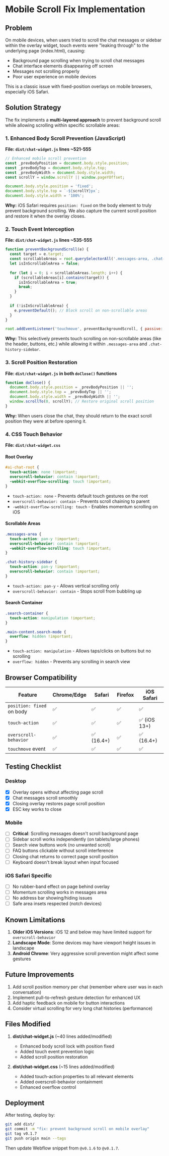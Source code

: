 # Mobile Scroll Fix Implementation

## Problem
On mobile devices, when users tried to scroll the chat messages or sidebar within the overlay widget, touch events were "leaking through" to the underlying page (index.html), causing:
- Background page scrolling when trying to scroll chat messages
- Chat interface elements disappearing off screen
- Messages not scrolling properly
- Poor user experience on mobile devices

This is a classic issue with fixed-position overlays on mobile browsers, especially iOS Safari.

## Solution Strategy

The fix implements a **multi-layered approach** to prevent background scroll while allowing scrolling within specific scrollable areas:

### 1. Enhanced Body Scroll Prevention (JavaScript)
**File: `dist/chat-widget.js` lines ~521-555**

```javascript
// Enhanced mobile scroll prevention
const _prevBodyPosition = document.body.style.position;
const _prevBodyTop = document.body.style.top;
const _prevBodyWidth = document.body.style.width;
const scrollY = window.scrollY || window.pageYOffset;

document.body.style.position = 'fixed';
document.body.style.top = `-${scrollY}px`;
document.body.style.width = '100%';
```

**Why:** iOS Safari requires `position: fixed` on the body element to truly prevent background scrolling. We also capture the current scroll position and restore it when the overlay closes.

### 2. Touch Event Interception
**File: `dist/chat-widget.js` lines ~535-555**

```javascript
function preventBackgroundScroll(e) {
  const target = e.target;
  const scrollableAreas = root.querySelectorAll('.messages-area, .chat-history-sidebar, .chat-history-list');
  let isInScrollableArea = false;
  
  for (let i = 0; i < scrollableAreas.length; i++) {
    if (scrollableAreas[i].contains(target)) {
      isInScrollableArea = true;
      break;
    }
  }
  
  if (!isInScrollableArea) {
    e.preventDefault(); // Block scroll on non-scrollable areas
  }
}

root.addEventListener('touchmove', preventBackgroundScroll, { passive: false });
```

**Why:** This selectively prevents touch scrolling on non-scrollable areas (like the header, buttons, etc.) while allowing it within `.messages-area` and `.chat-history-sidebar`.

### 3. Scroll Position Restoration
**File: `dist/chat-widget.js` in both `doClose()` functions**

```javascript
function doClose() {
  document.body.style.position = _prevBodyPosition || '';
  document.body.style.top = _prevBodyTop || '';
  document.body.style.width = _prevBodyWidth || '';
  window.scrollTo(0, scrollY); // Restore original scroll position
}
```

**Why:** When users close the chat, they should return to the exact scroll position they were at before opening it.

### 4. CSS Touch Behavior
**File: `dist/chat-widget.css`**

#### Root Overlay
```css
#ai-chat-root {
  touch-action: none !important;
  overscroll-behavior: contain !important;
  -webkit-overflow-scrolling: touch !important;
}
```
- `touch-action: none` - Prevents default touch gestures on the root
- `overscroll-behavior: contain` - Prevents scroll chaining to parent
- `-webkit-overflow-scrolling: touch` - Enables momentum scrolling on iOS

#### Scrollable Areas
```css
.messages-area {
  touch-action: pan-y !important;
  overscroll-behavior: contain !important;
  -webkit-overflow-scrolling: touch !important;
}

.chat-history-sidebar {
  touch-action: pan-y !important;
  overscroll-behavior: contain !important;
}
```
- `touch-action: pan-y` - Allows vertical scrolling only
- `overscroll-behavior: contain` - Stops scroll from bubbling up

#### Search Container
```css
.search-container {
  touch-action: manipulation !important;
}

.main-content.search-mode { 
  overflow: hidden !important;
}
```
- `touch-action: manipulation` - Allows taps/clicks on buttons but no scrolling
- `overflow: hidden` - Prevents any scrolling in search view

## Browser Compatibility

| Feature | Chrome/Edge | Safari | Firefox | iOS Safari |
|---------|-------------|--------|---------|------------|
| `position: fixed` on body | ✅ | ✅ | ✅ | ✅ |
| `touch-action` | ✅ | ✅ | ✅ | ✅ (iOS 13+) |
| `overscroll-behavior` | ✅ | ✅ (16.4+) | ✅ | ✅ (16.4+) |
| `touchmove` event | ✅ | ✅ | ✅ | ✅ |

## Testing Checklist

### Desktop
- [x] Overlay opens without affecting page scroll
- [x] Chat messages scroll smoothly
- [x] Closing overlay restores page scroll position
- [x] ESC key works to close

### Mobile
- [ ] **Critical**: Scrolling messages doesn't scroll background page
- [ ] Sidebar scroll works independently (on tablets/large phones)
- [ ] Search view buttons work (no unwanted scroll)
- [ ] FAQ buttons clickable without scroll interference
- [ ] Closing chat returns to correct page scroll position
- [ ] Keyboard doesn't break layout when input focused

### iOS Safari Specific
- [ ] No rubber-band effect on page behind overlay
- [ ] Momentum scrolling works in messages area
- [ ] No address bar showing/hiding issues
- [ ] Safe area insets respected (notch devices)

## Known Limitations

1. **Older iOS Versions**: iOS 12 and below may have limited support for `overscroll-behavior`
2. **Landscape Mode**: Some devices may have viewport height issues in landscape
3. **Android Chrome**: Very aggressive scroll prevention might affect some gestures

## Future Improvements

1. Add scroll position memory per chat (remember where user was in each conversation)
2. Implement pull-to-refresh gesture detection for enhanced UX
3. Add haptic feedback on mobile for button interactions
4. Consider virtual scrolling for very long chat histories (performance)

## Files Modified

1. **dist/chat-widget.js** (~40 lines added/modified)
   - Enhanced body scroll lock with position fixed
   - Added touch event prevention logic
   - Added scroll position restoration

2. **dist/chat-widget.css** (~15 lines added/modified)
   - Added touch-action properties to all relevant elements
   - Added overscroll-behavior containment
   - Enhanced overflow control

## Deployment

After testing, deploy by:
```bash
git add dist/
git commit -m "fix: prevent background scroll on mobile overlay"
git tag v0.1.7
git push origin main --tags
```

Then update Webflow snippet from `@v0.1.6` to `@v0.1.7`.
